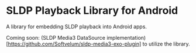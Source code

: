 # SLDP Playback Library for Android
A library for embedding SLDP playback into Android apps.

Coming soon: (SLDP Media3 DataSource implementation)[https://github.com/Softvelum/sldp-media3-exo-plugin] to utilize the library.
